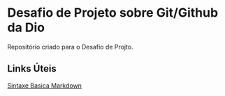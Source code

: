 #  Desafio de Projeto sobre Git/Github da Dio 
Repositório criado para o Desafio de Projto.
## Links  Úteis
[Sintaxe  Basica Markdown](https://www.markdownguide.org/basic-syntax/)
